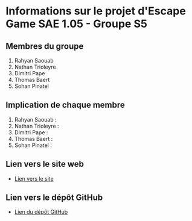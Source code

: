 # Informations sur le projet d'Escape Game SAE 1.05 - Groupe S5

## Membres du groupe
1. Rahyan Saouab
2. Nathan Trioleyre
3. Dimitri Pape
4. Thomas Baert
5. Sohan Pinatel

## Implication de chaque membre
1. Rahyan Saouab :
2. Nathan Trioleyre :
3. Dimitri Pape :
4. Thomas Baert :
5. Sohan Pinatel :

## Lien vers le site web
- [Lien vers le site](https://webinfo.iutmontp.univ-montp2.fr/~trioleyren/)

## Lien vers le dépôt GitHub
- [Lien du dépôt GitHub](https://github.com/PitiPipouSauvage/escape_game)
